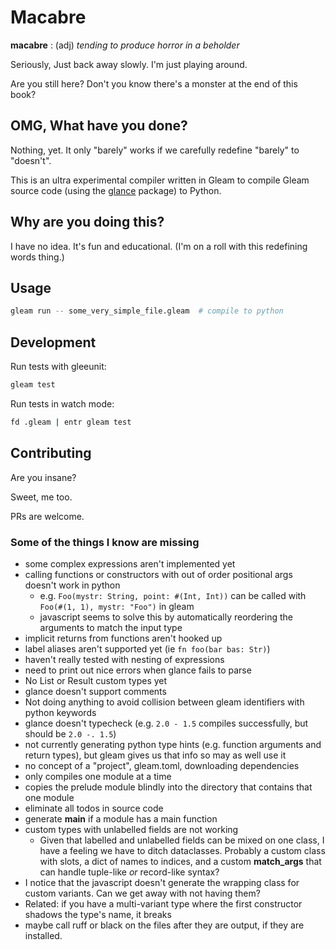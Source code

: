 # Macabre

**macabre** : (adj) _tending to produce horror in a beholder_

Seriously, Just back away slowly. I'm just playing around.

Are you still here? Don't you know there's a monster at the end of this book?

## OMG, What have you done?

Nothing, yet. It only "barely" works if we carefully redefine "barely" to "doesn't".

This is an ultra experimental compiler written in Gleam to compile Gleam source code (using
the [glance](https://hexdocs.pm/glance/) package) to Python.

## Why are you doing this?

I have no idea. It's fun and educational. (I'm on a roll with this redefining words thing.)

## Usage

```sh
gleam run -- some_very_simple_file.gleam  # compile to python
```

## Development

Run tests with gleeunit:

```sh
gleam test
```

Run tests in watch mode:

```sh
fd .gleam | entr gleam test
```

## Contributing

Are you insane?

Sweet, me too.

PRs are welcome.

### Some of the things I know are missing

- some complex expressions aren't implemented yet
- calling functions or constructors with out of order positional args doesn't work in python
  - e.g. `Foo(mystr: String, point: #(Int, Int))` can be called with `Foo(#(1, 1), mystr: "Foo")` in gleam
  - javascript seems to solve this by automatically reordering the arguments to match the input type
- implicit returns from functions aren't hooked up
- label aliases aren't supported yet (ie `fn foo(bar bas: Str)`)
- haven't really tested with nesting of expressions
- need to print out nice errors when glance fails to parse
- No List or Result custom types yet
- glance doesn't support comments
- Not doing anything to avoid collision between gleam identifiers with python keywords
- glance doesn't typecheck (e.g. `2.0 - 1.5` compiles successfully, but should be `2.0 -. 1.5`)
- not currently generating python type hints (e.g. function arguments and return types), but gleam gives us that info so may as well use it
- no concept of a "project", gleam.toml, downloading dependencies
- only compiles one module at a time
- copies the prelude module blindly into the directory that contains that one module
- eliminate all todos in source code
- generate **main** if a module has a main function
- custom types with unlabelled fields are not working
  - Given that labelled and unlabelled fields can be mixed on one class, I have a feeling we have to ditch dataclasses. Probably a custom class with slots, a dict of names to indices, and a custom **match_args** that can handle tuple-like _or_ record-like syntax?
- I notice that the javascript doesn't generate the wrapping class for custom variants. Can we get away with not having them?
- Related: if you have a multi-variant type where the first constructor shadows the type's name, it breaks
- maybe call ruff or black on the files after they are output, if they are installed.
